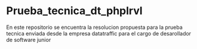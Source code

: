 # Prueba_tecnica_dt_phplrvl
En este repositorio se encuentra la resolucion propuesta para la prueba tecnica enviada desde la empresa datatraffic para el cargo de desarollador de software junior
